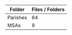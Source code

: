 | Folder   |   Files / Folders |
|----------|-------------------|
| Parishes |                64 |
| MSAs     |                 9 |